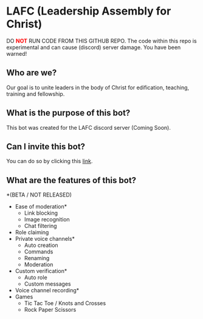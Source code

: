 # LAFC (Leadership Assembly for Christ)

DO <b style="color:red;">NOT</b> RUN CODE FROM THIS GITHUB REPO.
The code within this repo is experimental and can cause (discord) server damage. You have been warned!

## Who are we?
Our goal is to unite leaders in the body of Christ for edification, teaching, training and fellowship. 

## What is the purpose of this bot?
This bot was created for the LAFC discord server (Coming Soon).

## Can I invite this bot?
You can do so by clicking this [link](https://discord.com/api/oauth2/authorize?client_id=1002053235210723328&permissions=8&scope=applications.commands%20bot).

## What are the features of this bot?
\*(BETA / NOT RELEASED)
- Ease of moderation*
  - Link blocking
  - Image recognition
  - Chat filtering
- Role claiming
- Private voice channels*
  - Auto creation
  - Commands
  - Renaming
  - Moderation
- Custom verification*
  - Auto role
  - Custom messages
- Voice channel recording*
- Games
  - Tic Tac Toe / Knots and Crosses
  - Rock Paper Scissors